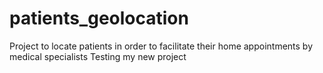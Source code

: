 # patients_geolocation
Project to locate patients in order to facilitate their home appointments by medical specialists
Testing my new project 

